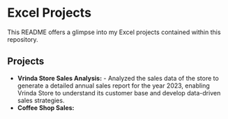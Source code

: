 # Excel Projects
This README offers a glimpse into my Excel projects contained within this repository.

## Projects
- **Vrinda Store Sales Analysis:** - Analyzed the sales data of the store to generate a detailed annual sales report for the year 2023, enabling Vrinda Store to understand its customer base and develop data-driven sales strategies.
- **Coffee Shop Sales:** 
